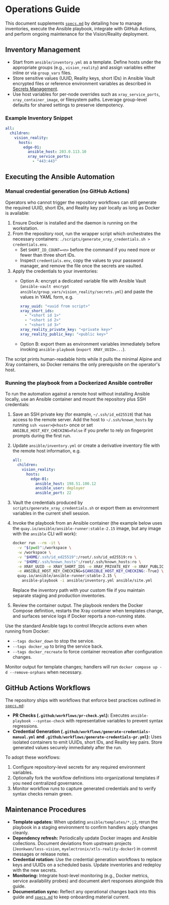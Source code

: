 # Operations Guide

This document supplements [`specs.md`](../specs.md) by detailing how to manage inventories, execute the Ansible playbook, integrate with GitHub Actions, and perform ongoing maintenance for the Vision/Reality deployment.

## Inventory Management

- Start from `ansible/inventory.yml` as a template. Define hosts under the appropriate groups (e.g., `vision_reality`) and assign variables either inline or via `group_vars` files.
- Store sensitive values (UUID, Reality keys, short IDs) in Ansible Vault encrypted files or reference environment variables as described in [Secrets Management](secrets-management.md).
- Use host variables for per-node overrides such as `xray_service_ports`, `xray_container_image`, or filesystem paths. Leverage group-level defaults for shared settings to preserve idempotency.

### Example Inventory Snippet

```yaml
all:
  children:
    vision_reality:
      hosts:
        edge-01:
          ansible_host: 203.0.113.10
          xray_service_ports:
            - "443:443"
```

## Executing the Ansible Automation

### Manual credential generation (no GitHub Actions)

Operators who cannot trigger the repository workflows can still generate the required UUID, short IDs, and Reality key pair locally as long as Docker is available:

1. Ensure Docker is installed and the daemon is running on the workstation.
2. From the repository root, run the wrapper script which orchestrates the necessary containers: `./scripts/generate_xray_credentials.sh > credentials.env`.
   - Set `SHORT_ID_COUNT=<n>` before the command if you need more or fewer than three short IDs.
   - Inspect `credentials.env`, copy the values to your password manager, and remove the file once the secrets are vaulted.
3. Apply the credentials to your inventories:
   - Option A: encrypt a dedicated variable file with Ansible Vault (`ansible-vault encrypt ansible/group_vars/vision_reality/secrets.yml`) and paste the values in YAML form, e.g.

     ```yaml
     xray_uuid: "<uuid from script>"
     xray_short_ids:
       - "<short id 1>"
       - "<short id 2>"
       - "<short id 3>"
     xray_reality_private_key: "<private key>"
     xray_reality_public_key: "<public key>"
     ```

   - Option B: export them as environment variables immediately before invoking `ansible-playbook` (`export XRAY_UUID=...`).

The script prints human-readable hints while it pulls the minimal Alpine and Xray containers, so Docker remains the only prerequisite on the operator's host.

### Running the playbook from a Dockerized Ansible controller

To run the automation against a remote host without installing Ansible locally, use an Ansible container and mount the repository plus SSH credentials:

1. Save an SSH private key (for example, `~/.ssh/id_ed25519`) that has access to the remote server. Add the host to `~/.ssh/known_hosts` by running `ssh <user>@<host>` once or set `ANSIBLE_HOST_KEY_CHECKING=False` if you prefer to rely on fingerprint prompts during the first run.
2. Update `ansible/inventory.yml` or create a derivative inventory file with the remote host information, e.g.

   ```yaml
   all:
     children:
       vision_reality:
         hosts:
           edge-01:
             ansible_host: 198.51.100.12
             ansible_user: deployer
             ansible_port: 22
   ```

3. Vault the credentials produced by `scripts/generate_xray_credentials.sh` or export them as environment variables in the current shell session.
4. Invoke the playbook from an Ansible container (the example below uses the `quay.io/ansible/ansible-runner:stable-2.15` image, but any image with the `ansible` CLI will work):

   ```bash
   docker run --rm -it \
     -v "$(pwd)":/workspace \
     -w /workspace \
     -v "$HOME/.ssh/id_ed25519":/root/.ssh/id_ed25519:ro \
     -v "$HOME/.ssh/known_hosts":/root/.ssh/known_hosts:ro \
     -e XRAY_UUID -e XRAY_SHORT_IDS -e XRAY_PRIVATE_KEY -e XRAY_PUBLIC_KEY \
     -e ANSIBLE_HOST_KEY_CHECKING=${ANSIBLE_HOST_KEY_CHECKING:-True} \
     quay.io/ansible/ansible-runner:stable-2.15 \
       ansible-playbook -i ansible/inventory.yml ansible/site.yml
   ```

   Replace the inventory path with your custom file if you maintain separate staging and production inventories.
5. Review the container output. The playbook renders the Docker Compose definition, restarts the Xray container when templates change, and surfaces service logs if Docker reports a non-running state.

Use the standard Ansible tags to control lifecycle actions even when running from Docker:

- `--tags docker_down` to stop the service.
- `--tags docker_up` to bring the service back.
- `--tags docker_recreate` to force container recreation after configuration changes.

Monitor output for template changes; handlers will run `docker compose up -d --remove-orphans` when necessary.

## GitHub Actions Workflows

The repository ships with workflows that enforce best practices outlined in [`specs.md`](../specs.md):

- **PR Checks (`.github/workflows/pr-check.yml`):** Executes `ansible-playbook --syntax-check` with representative variables to prevent syntax regressions.
- **Credential Generation (`.github/workflows/generate-credentials-manual.yml` and `.github/workflows/generate-credentials-pr.yml`):** Uses isolated containers to emit UUIDs, short IDs, and Reality key pairs. Store generated values securely immediately after the run.

To adopt these workflows:

1. Configure repository-level secrets for any required environment variables.
2. Optionally fork the workflow definitions into organizational templates if you need centralized governance.
3. Monitor workflow runs to capture generated credentials and to verify syntax checks remain green.

## Maintenance Procedures

- **Template updates:** When updating `ansible/templates/*.j2`, rerun the playbook in a staging environment to confirm handlers apply changes cleanly.
- **Dependency refresh:** Periodically update Docker images and Ansible collections. Document deviations from upstream projects (`Jeonkwan/less-vision`, `myelectronix/xtls-reality-docker`) in commit messages or release notes.
- **Credential rotation:** Use the credential generation workflows to replace keys and UUIDs on a scheduled basis. Update inventories and redeploy with the new secrets.
- **Monitoring:** Integrate host-level monitoring (e.g., Docker metrics, service availability probes) and document alert responses alongside this guide.
- **Documentation sync:** Reflect any operational changes back into this guide and [`specs.md`](../specs.md) to keep onboarding material current.
